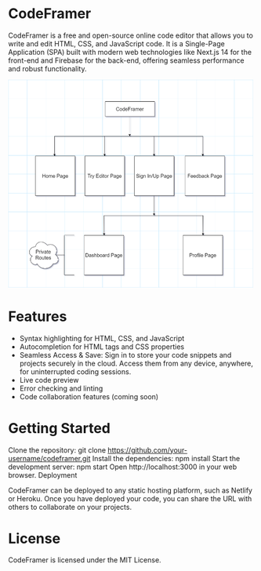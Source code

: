 <h1>CodeFramer</h1>

CodeFramer is a free and open-source online code editor that allows you to write and edit HTML, CSS, and JavaScript code. It is a Single-Page Application (SPA) built with modern web technologies like Next.js 14 for the front-end and Firebase for the back-end, offering seamless performance and robust functionality.

<img src="./public/CodeFramer.png" width="500px">

<h1>Features</h1>
<ul>
<li>Syntax highlighting for HTML, CSS, and JavaScript</li>
<li>Autocompletion for HTML tags and CSS properties</li>
<li>Seamless Access & Save: Sign in to store your code snippets and projects securely in the cloud. Access them from any device, anywhere, for uninterrupted coding sessions.</li>
<li>Live code preview</li>
<li>Error checking and linting</li>
<li>Code collaboration features (coming soon)</li>
</ul>

<h1>Getting Started</h1>

Clone the repository:
git clone https://github.com/your-username/codeframer.git
Install the dependencies:
npm install
Start the development server:
npm start
Open http://localhost:3000 in your web browser.
Deployment

CodeFramer can be deployed to any static hosting platform, such as Netlify or Heroku. Once you have deployed your code, you can share the URL with others to collaborate on your projects.

<h1>License</h1>

CodeFramer is licensed under the MIT License.
